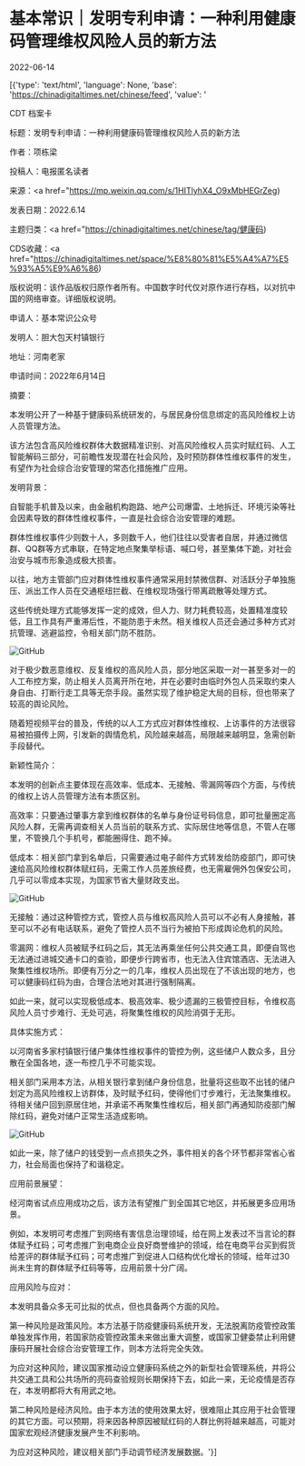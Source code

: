 # 基本常识｜发明专利申请：一种利用健康码管理维权风险人员的新方法

2022-06-14

[{'type': 'text/html', 'language': None, 'base': 'https://chinadigitaltimes.net/chinese/feed', 'value': '

CDT 档案卡

标题：发明专利申请：一种利用健康码管理维权风险人员的新方法

作者：项栋梁

投稿人：电报匿名读者

来源：<a href="https://mp.weixin.qq.com/s/1HITlyhX4_O9xMbHEGrZeg)

发表日期：2022.6.14

主题归类：<a href="https://chinadigitaltimes.net/chinese/tag/健康码)

CDS收藏：<a href="https://chinadigitaltimes.net/space/%E8%80%81%E5%A4%A7%E5%93%A5%E9%A6%86)

版权说明：该作品版权归原作者所有。中国数字时代仅对原作进行存档，以对抗中国的网络审查。详细版权说明。





申请人：基本常识公众号

发明人：胆大包天村镇银行

地址：河南老家

申请时间：2022年6月14日

摘要：

本发明公开了一种基于健康码系统研发的，与居民身份信息绑定的高风险维权上访人员管理方法。

该方法包含高风险维权群体大数据精准识别、对高风险维权人员实时赋红码、人工智能解码三部分，可前瞻性发现潜在社会风险，及时预防群体性维权事件的发生，有望作为社会综合治安管理的常态化措施推广应用。

发明背景：

自智能手机普及以来，由金融机构跑路、地产公司爆雷、土地拆迁、环境污染等社会因素导致的群体性维权事件，一直是社会综合治安管理的难题。

群体性维权事件少则数十人，多则数千人，他们往往以受害者自居，并通过微信群、QQ群等方式串联，在特定地点聚集举标语、喊口号，甚至集体下跪，对社会治安与城市形象造成极大损害。

以往，地方主管部门应对群体性维权事件通常采用封禁微信群、对活跃分子单独施压、派出工作人员在交通枢纽拦截、在维权现场强行带离疏散等处理方式。

这些传统处理方式能够发挥一定的成效，但人力、财力耗费较高，处置精准度较低，且工作具有严重滞后性，不能防患于未然。相关维权人员还会通过多种方式对抗管理、逃避监控，令相关部门防不胜防。

![GitHub](https://chinadigitaltimes.net/chinese/files/2022/06/post-683108-62a86cb1b570c.png)

对于极少数恶意维权、反复维权的高风险人员，部分地区采取一对一甚至多对一的人工布控方案，防止相关人员离开所在地，并在必要时由临时外包人员采取约束人身自由、打断行走工具等无奈手段。虽然实现了维护稳定大局的目标，但也带来了较高的舆论风险。

随着短视频平台的普及，传统的以人工方式应对群体性维权、上访事件的方法很容易被拍摄传上网，引发新的舆情危机，风险越来越高，局限越来越明显，急需创新手段替代。

新颖性简介：

本发明的创新点主要体现在高效率、低成本、无接触、零漏网等四个方面，与传统的维权上访人员管理方法有本质区别。

高效率：只要通过肇事方拿到维权群体的名单与身份证号码信息，即可批量圈定高风险人群，无需再调查相关人员当前的联系方式、实际居住地等信息，不管人在哪里，不管换几个手机号，都能圈得住、跑不掉。

低成本：相关部门拿到名单后，只需要通过电子邮件方式转发给防疫部门，即可快速给高风险维权群体赋红码，无需工作人员差旅经费，也无需雇佣外包保安公司，几乎可以零成本实现，为国家节省大量财政支出。

![GitHub](https://chinadigitaltimes.net/chinese/files/2022/06/post-683108-62a86cb1be486.)

无接触：通过这种管控方式，管控人员与维权高风险人员可以不必有人身接触，甚至可以不必有电话联系，避免了管控人员不当行为被拍下形成舆论危机的风险。

零漏网：维权人员被赋予红码之后，其无法再乘坐任何公共交通工具，即便自驾也无法通过进城交通卡口的查验，即便步行跨省市，也无法入住宾馆酒店、无法进入聚集性维权场所。即便有万分之一的几率，维权人员出现在了不该出现的地方，也可以健康码红码为由，合理合法地对其进行强制隔离。

如此一来，就可以实现极低成本、极高效率、极少遗漏的三极管控目标，令维权高风险人员寸步难行、无处可逃，将聚集性维权的风险消弭于无形。

具体实施方式：

以河南省多家村镇银行储户集体性维权事件的管控为例，这些储户人数众多，且分散在全国各地，逐一布控几乎不可能实现。

相关部门采用本方法，从相关银行拿到储户身份信息，批量将这些取不出钱的储户划定为高风险维权上访群体，及时赋予红码，使得他们寸步难行，无法聚集维权。待相关储户回到原居住地，并承诺不再聚集性维权后，相关部门再通知防疫部门解除红码，避免对储户正常生活造成影响。

![GitHub](https://chinadigitaltimes.net/chinese/files/2022/06/post-683108-62a86cb1c7a83.)

如此一来，除了储户的钱受到一点点损失之外，事件相关的各个环节都非常省心省力，社会局面也保持了和谐稳定。

应用前景展望：

经河南省试点应用成功之后，该方法有望推广到全国其它地区，并拓展更多应用场景。

例如，本发明可考虑推广到网络有害信息治理领域，给在网上发表过不当言论的群体赋予红码；可考虑推广到电商企业良好商誉维护的领域，给在电商平台买到假货给差评的群体赋予红码；可考虑推广到促进人口结构优化增长的领域，给年过30尚未生育的群体赋予红码等等，应用前景十分广阔。

应用风险与应对：

本发明具备众多无可比拟的优点，但也具备两个方面的风险。

第一种风险是政策风险。本方法基于防疫健康码系统开发，无法脱离防疫管控政策单独发挥作用，若国家防疫管控政策未来做出重大调整，或国家卫健委禁止利用健康码开展社会综合治安管理工作，则本方法将完全失效。

为应对这种风险，建议国家推动设立健康码系统之外的新型社会管理系统，并将公共交通工具和公共场所的亮码查验规则长期保持下去，如此一来，无论疫情是否存在，本发明都将大有用武之地。

第二种风险是经济风险。由于本方法的使用效果太好，很难阻止其应用于社会管理的其它方面。可以预期，将来因各种原因被赋红码的人群比例将越来越高，可能对国家宏观经济健康发展产生不利影响。

为应对这种风险，建议相关部门手动调节经济发展数据。'}]